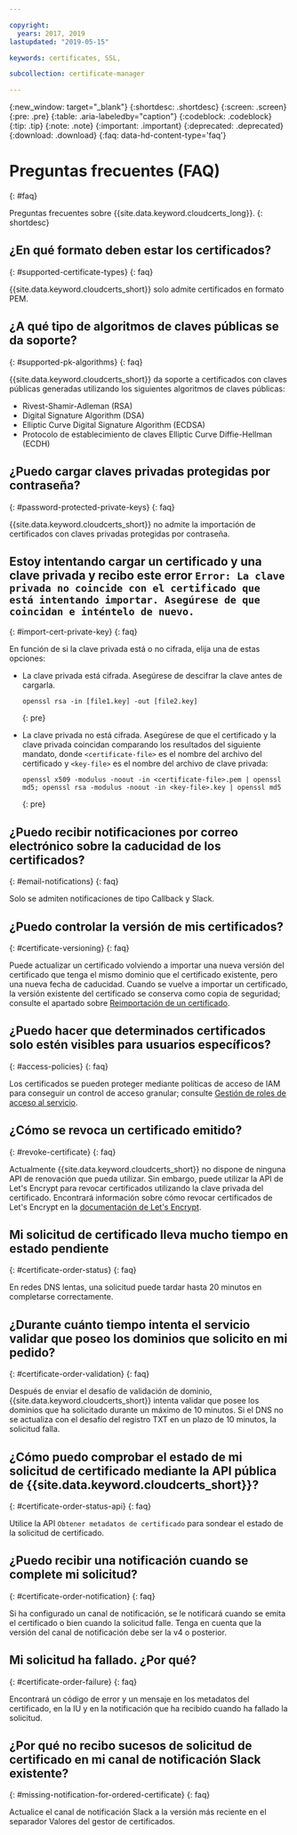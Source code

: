 ```yaml
---

copyright:
  years: 2017, 2019
lastupdated: "2019-05-15"

keywords: certificates, SSL,

subcollection: certificate-manager

---
```


{:new_window: target="_blank"}
{:shortdesc: .shortdesc}
{:screen: .screen}
{:pre: .pre}
{:table: .aria-labeledby="caption"}
{:codeblock: .codeblock}
{:tip: .tip}
{:note: .note}
{:important: .important}
{:deprecated: .deprecated}
{:download: .download}
{:faq: data-hd-content-type='faq'}

# Preguntas frecuentes (FAQ)
{: #faq}

Preguntas frecuentes sobre {{site.data.keyword.cloudcerts_long}}.
{: shortdesc}

## ¿En qué formato deben estar los certificados?
{: #supported-certificate-types}
{: faq}

{{site.data.keyword.cloudcerts_short}} solo admite certificados en formato PEM.

## ¿A qué tipo de algoritmos de claves públicas se da soporte?
{: #supported-pk-algorithms}
{: faq}

{{site.data.keyword.cloudcerts_short}} da soporte a certificados con claves públicas generadas utilizando los siguientes algoritmos de claves públicas:

* Rivest-Shamir-Adleman (RSA)
* Digital Signature Algorithm (DSA)
* Elliptic Curve Digital Signature Algorithm (ECDSA)
* Protocolo de establecimiento de claves Elliptic Curve Diffie-Hellman (ECDH)


## ¿Puedo cargar claves privadas protegidas por contraseña?
{: #password-protected-private-keys}
{: faq}

{{site.data.keyword.cloudcerts_short}} no admite la importación de certificados con claves privadas protegidas por contraseña.

## Estoy intentando cargar un certificado y una clave privada y recibo este error `Error: La clave privada no coincide con el certificado que está intentando importar. Asegúrese de que coincidan e inténtelo de nuevo.`
{: #import-cert-private-key}
{: faq}

En función de si la clave privada está o no cifrada, elija una de estas opciones:

* La clave privada está cifrada. Asegúrese de descifrar la clave antes de cargarla.

   ```
   openssl rsa -in [file1.key] -out [file2.key]
   ```
   {: pre}

* La clave privada no está cifrada. Asegúrese de que el certificado y la clave privada coincidan comparando los resultados del siguiente mandato, donde `<certificate-file>` es el nombre del archivo del certificado y `<key-file>` es el nombre del archivo de clave privada:

   ```
   openssl x509 -modulus -noout -in <certificate-file>.pem | openssl md5; openssl rsa -modulus -noout -in <key-file>.key | openssl md5
   ```
   {: pre}

## ¿Puedo recibir notificaciones por correo electrónico sobre la caducidad de los certificados?
{: #email-notifications}
{: faq}

Solo se admiten notificaciones de tipo Callback y Slack.


## ¿Puedo controlar la versión de mis certificados?
{: #certificate-versioning}
{: faq}

Puede actualizar un certificado volviendo a importar una nueva versión del certificado que tenga el mismo dominio que el certificado existente, pero una nueva fecha de caducidad. Cuando se vuelve a importar un certificado, la versión existente del certificado se conserva como copia de seguridad; consulte el apartado sobre [Reimportación de un certificado](/docs/services/certificate-manager?topic=certificate-manager-managing-certificates-from-the-dashboard#reimport-certificate).



## ¿Puedo hacer que determinados certificados solo estén visibles para usuarios específicos?
{: #access-policies}
{: faq}

Los certificados se pueden proteger mediante políticas de acceso de IAM para conseguir un control de acceso granular; consulte [Gestión de roles de acceso al servicio](/docs/services/certificate-manager?topic=certificate-manager-managing-service-access-roles#managing-service-access-roles).



## ¿Cómo se revoca un certificado emitido?
{: #revoke-certificate}
{: faq}

Actualmente {{site.data.keyword.cloudcerts_short}} no dispone de ninguna API de renovación que pueda utilizar. Sin embargo, puede utilizar la API de Let's Encrypt para revocar certificados utilizando la clave privada del certificado. Encontrará información sobre cómo revocar certificados de Let's Encrypt en la [documentación de Let's Encrypt](https://letsencrypt.org/docs/revoking/).



## Mi solicitud de certificado lleva mucho tiempo en estado pendiente
{: #certificate-order-status}
{: faq}

En redes DNS lentas, una solicitud puede tardar hasta 20 minutos en completarse correctamente.

## ¿Durante cuánto tiempo intenta el servicio validar que poseo los dominios que solicito en mi pedido?
{: #certificate-order-validation}
{: faq}

Después de enviar el desafío de validación de dominio, {{site.data.keyword.cloudcerts_short}} intenta validar que posee los dominios que ha solicitado durante un máximo de 10 minutos. Si el DNS no se actualiza con el desafío del registro TXT en un plazo de 10 minutos, la solicitud falla.

## ¿Cómo puedo comprobar el estado de mi solicitud de certificado mediante la API pública de {{site.data.keyword.cloudcerts_short}}?
{: #certificate-order-status-api}
{: faq}

Utilice la API `Obtener metadatos de certificado` para sondear el estado de la solicitud de certificado.

## ¿Puedo recibir una notificación cuando se complete mi solicitud?
{: #certificate-order-notification}
{: faq}

Si ha configurado un canal de notificación, se le notificará cuando se emita el certificado o bien cuando la solicitud falle. Tenga en cuenta que la versión del canal de notificación debe ser la v4 o posterior.

## Mi solicitud ha fallado. ¿Por qué?
{: #certificate-order-failure}
{: faq}

Encontrará un código de error y un mensaje en los metadatos del certificado, en la IU y en la notificación que ha recibido cuando ha fallado la solicitud.

## ¿Por qué no recibo sucesos de solicitud de certificado en mi canal de notificación Slack existente?
{: #missing-notification-for-ordered-certificate}
{: faq}

Actualice el canal de notificación Slack a la versión más reciente en el separador Valores del gestor de certificados.
